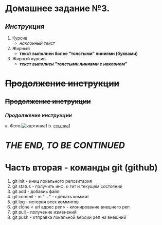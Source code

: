 # Домашнее задание №3.

   ## *Инструкция*
1. Курсив
   * *наклонный текст*
2. Жирный
   * **текст выполнен более "толстыми" линиями (буквами)**
3. Жирный курсив
   *  ***текст выполнен "толстыми линиями с наклоном"***

# ~~Продолжение инструкции~~
## ~~Продолжение инструкции~~ 
### ***Продолжение инструкции***
а. Фото ![картинка1](https://static.insales-cdn.com/images/articles/1/7611/392635/%D0%98%D0%BD%D1%81%D1%82%D1%80%D1%83%D0%BA%D1%86%D0%B8%D0%B8.jpg) 
b. [ссылка1](https://static.insales-cdn.com/images/articles/1/7611/392635/%D0%98%D0%BD%D1%81%D1%82%D1%80%D1%83%D0%BA%D1%86%D0%B8%D0%B8.jpg)


# ***THE END, TO BE CONTINUED***
# Часть вторая - команды git (github)
1. git init - иниц локального репозитария
2. git status - получить инф. о гит и текущем состоянии
3. git add - добавиь файл
4. git commit - m "...."  - сделать коммит
5. git log - история всех коммитов
6. git clone < url адрес реп> - клонирование внешнего реп
7. git pull - получение изменений
8. git push - отправка локальной версии реп на внешний 